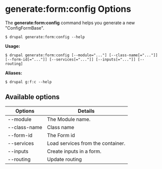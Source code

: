 # generate:form:config Options
The **generate:form:config** command helps you generate a new "ConfigFormBase".

```
$ drupal generate:form:config --help
```
**Usage:**
```
$ drupal generate:form:config [--module="..."] [--class-name[="..."]] [--form-id[="..."]] [--services[="..."]] [--inputs[="..."]] [--routing]
```
**Aliases:**
```
$ drupal g:f:c --help
```
## Available options
Options | Details
------------ |-------------
--module     |          The Module name.
--class-name   |        Class name
--form-id      |       The Form id
--services      |      Load services from the container.
--inputs         |     Create inputs in a form.
--routing         |    Update routing
